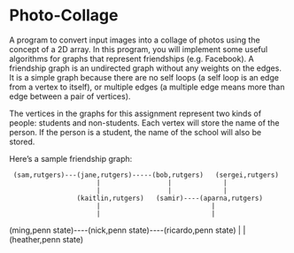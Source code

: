 # Photo-Collage
A program to convert input images into a collage of photos using the concept of a 2D array.
In this program, you will implement some useful algorithms for graphs that represent friendships (e.g. Facebook). A friendship graph is an undirected graph without any weights on the edges. It is a simple graph because there are no self loops (a self loop is an edge from a vertex to itself), or multiple edges (a multiple edge means more than edge between a pair of vertices).

The vertices in the graphs for this assignment represent two kinds of people: students and non-students. Each vertex will store the name of the person. If the person is a student, the name of the school will also be stored.

Here’s a sample friendship graph:

     (sam,rutgers)---(jane,rutgers)-----(bob,rutgers)   (sergei,rutgers)
                          |                 |             |
                          |                 |             |
                     (kaitlin,rutgers)   (samir)----(aparna,rutgers)
                          |                            |
                          |                            |
  (ming,penn state)----(nick,penn state)----(ricardo,penn state)
                          |
                          |
                     (heather,penn state)

